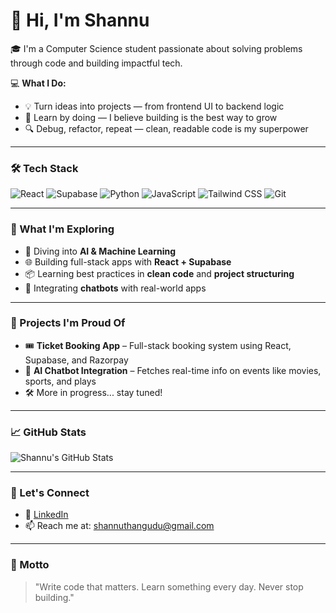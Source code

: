 # 👋 Hi, I'm Shannu

🎓 I'm a Computer Science student passionate about solving problems through code and building impactful tech.

💻 **What I Do:**
- 💡 Turn ideas into projects — from frontend UI to backend logic
- 🧠 Learn by doing — I believe building is the best way to grow
- 🔍 Debug, refactor, repeat — clean, readable code is my superpower

---

### 🛠️ Tech Stack
![React](https://img.shields.io/badge/-React-61DAFB?logo=react&logoColor=white&style=flat)
![Supabase](https://img.shields.io/badge/-Supabase-3ECF8E?logo=supabase&logoColor=white&style=flat)
![Python](https://img.shields.io/badge/-Python-3776AB?logo=python&logoColor=white&style=flat)
![JavaScript](https://img.shields.io/badge/-JavaScript-F7DF1E?logo=javascript&logoColor=black&style=flat)
![Tailwind CSS](https://img.shields.io/badge/-TailwindCSS-38B2AC?logo=tailwind-css&logoColor=white&style=flat)
![Git](https://img.shields.io/badge/-Git-F05032?logo=git&logoColor=white&style=flat)

---

### 🚀 What I'm Exploring
- 🤖 Diving into **AI & Machine Learning**
- 🌐 Building full-stack apps with **React + Supabase**
- 📦 Learning best practices in **clean code** and **project structuring**
- 💬 Integrating **chatbots** with real-world apps

---

### 📌 Projects I'm Proud Of
- 🎟️ **Ticket Booking App** – Full-stack booking system using React, Supabase, and Razorpay
- 💬 **AI Chatbot Integration** – Fetches real-time info on events like movies, sports, and plays
- 🛠️ More in progress... stay tuned!

---

### 📈 GitHub Stats
![Shannu's GitHub Stats](https://github-readme-stats.vercel.app/api?username=shannu4466&show_icons=true&theme=radical)

---

### 🙌 Let's Connect
- 💼 [LinkedIn](https://www.linkedin.com/in/shanmukha-rao-thangudu-504a72250/)
- 📫 Reach me at: shannuthangudu@gmail.com

---

### 🔁 Motto
> "Write code that matters. Learn something every day. Never stop building."


